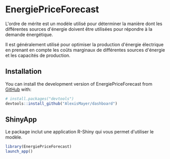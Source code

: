
# EnergiePriceForecast

<!-- badges: start -->
<!-- badges: end -->

L'ordre de mérite est un modèle utilisé pour déterminer la manière dont les différentes sources d'énergie doivent être utilisées pour répondre à la demande énergétique.

Il est généralement utilisé pour optimiser la production d'énergie électrique en prenant en compte les coûts marginaux de différentes sources d'énergie et les capacités de production.
     
## Installation

You can install the development version of EnergiePriceForecast from [GitHub](https://github.com/) with:

``` r
# install.packages("devtools")
devtools::install_github("AlexisMayer/dashboard")
```

## ShinyApp

Le package inclut une application R-Shiny qui vous permet d'utiliser le modèle. 

``` r
library(EnergiePriceForecast)
launch_app()
```

